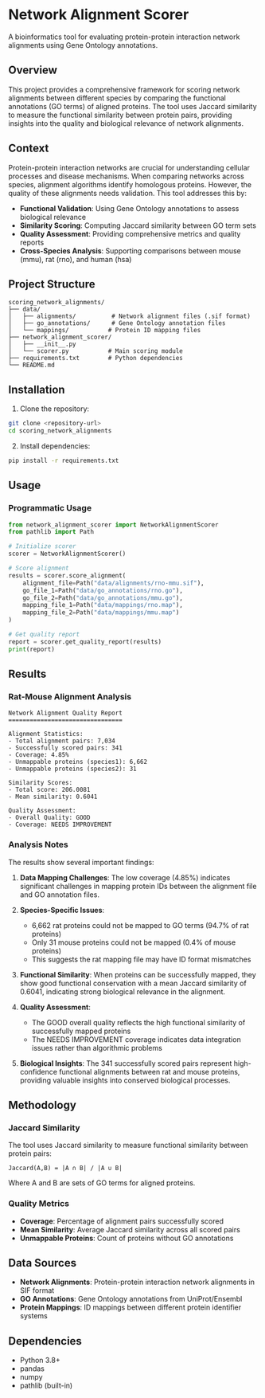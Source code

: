 # Network Alignment Scorer

A bioinformatics tool for evaluating protein-protein interaction network alignments using Gene Ontology annotations.

## Overview

This project provides a comprehensive framework for scoring network alignments between different species by comparing the functional annotations (GO terms) of aligned proteins. The tool uses Jaccard similarity to measure the functional similarity between protein pairs, providing insights into the quality and biological relevance of network alignments.

## Context

Protein-protein interaction networks are crucial for understanding cellular processes and disease mechanisms. When comparing networks across species, alignment algorithms identify homologous proteins. However, the quality of these alignments needs validation. This tool addresses this by:

- **Functional Validation**: Using Gene Ontology annotations to assess biological relevance
- **Similarity Scoring**: Computing Jaccard similarity between GO term sets
- **Quality Assessment**: Providing comprehensive metrics and quality reports
- **Cross-Species Analysis**: Supporting comparisons between mouse (mmu), rat (rno), and human (hsa)

## Project Structure

```
scoring_network_alignments/
├── data/
│   ├── alignments/          # Network alignment files (.sif format)
│   ├── go_annotations/      # Gene Ontology annotation files
│   └── mappings/           # Protein ID mapping files
├── network_alignment_scorer/
│   ├── __init__.py
│   └── scorer.py           # Main scoring module
├── requirements.txt        # Python dependencies
└── README.md
```

## Installation

1. Clone the repository:
```bash
git clone <repository-url>
cd scoring_network_alignments
```

2. Install dependencies:
```bash
pip install -r requirements.txt
```

## Usage

### Programmatic Usage

```python
from network_alignment_scorer import NetworkAlignmentScorer
from pathlib import Path

# Initialize scorer
scorer = NetworkAlignmentScorer()

# Score alignment
results = scorer.score_alignment(
    alignment_file=Path("data/alignments/rno-mmu.sif"),
    go_file_1=Path("data/go_annotations/rno.go"),
    go_file_2=Path("data/go_annotations/mmu.go"),
    mapping_file_1=Path("data/mappings/rno.map"),
    mapping_file_2=Path("data/mappings/mmu.map")
)

# Get quality report
report = scorer.get_quality_report(results)
print(report)
```

## Results

### Rat-Mouse Alignment Analysis

```
Network Alignment Quality Report
================================

Alignment Statistics:
- Total alignment pairs: 7,034
- Successfully scored pairs: 341
- Coverage: 4.85%
- Unmappable proteins (species1): 6,662
- Unmappable proteins (species2): 31

Similarity Scores:
- Total score: 206.0081
- Mean similarity: 0.6041

Quality Assessment:
- Overall Quality: GOOD
- Coverage: NEEDS IMPROVEMENT
```

### Analysis Notes

The results show several important findings:

1. **Data Mapping Challenges**: The low coverage (4.85%) indicates significant challenges in mapping protein IDs between the alignment file and GO annotation files.

2. **Species-Specific Issues**: 
   - 6,662 rat proteins could not be mapped to GO terms (94.7% of rat proteins)
   - Only 31 mouse proteins could not be mapped (0.4% of mouse proteins)
   - This suggests the rat mapping file may have ID format mismatches

3. **Functional Similarity**: When proteins can be successfully mapped, they show good functional conservation with a mean Jaccard similarity of 0.6041, indicating strong biological relevance in the alignment.

4. **Quality Assessment**: 
   - The GOOD overall quality reflects the high functional similarity of successfully mapped proteins
   - The NEEDS IMPROVEMENT coverage indicates data integration issues rather than algorithmic problems

5. **Biological Insights**: The 341 successfully scored pairs represent high-confidence functional alignments between rat and mouse proteins, providing valuable insights into conserved biological processes.

## Methodology

### Jaccard Similarity

The tool uses Jaccard similarity to measure functional similarity between protein pairs:

```
Jaccard(A,B) = |A ∩ B| / |A ∪ B|
```

Where A and B are sets of GO terms for aligned proteins.

### Quality Metrics

- **Coverage**: Percentage of alignment pairs successfully scored
- **Mean Similarity**: Average Jaccard similarity across all scored pairs
- **Unmappable Proteins**: Count of proteins without GO annotations

## Data Sources

- **Network Alignments**: Protein-protein interaction network alignments in SIF format
- **GO Annotations**: Gene Ontology annotations from UniProt/Ensembl
- **Protein Mappings**: ID mappings between different protein identifier systems

## Dependencies

- Python 3.8+
- pandas
- numpy
- pathlib (built-in)

